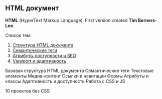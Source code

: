 ## HTML документ #

**HTML** (HyperText Markup Language). First version created **Tim Berners-Lee**.

Список тем:
1. [Структура HTML документа](01-Structure-HTML-document.md)
2. [Семантические теги](02-Semantic-tags.md)
3. [Атрибуты доступности и SEO](03-Attributes-accessibility-and-SEO.md)
4. [Viewport и адаптивность](04-Viewport-and-adaptability.md)



Базовая структура HTML документа
Семантические теги
Текстовые элементы
Медиа-контент
Ссылки и навигации
Формы
Атрибуты и классы
Адаптивность и доступность
Работа с CSS и JS

10 проектов без CSS